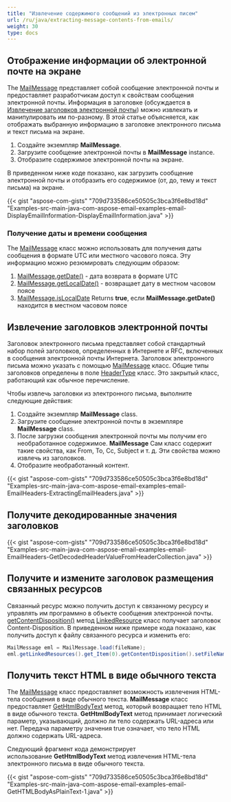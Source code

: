 ```yaml
---
title: "Извлечение содержимого сообщений из электронных писем"
url: /ru/java/extracting-message-contents-from-emails/
weight: 30
type: docs
---
```


## **Отображение информации об электронной почте на экране**

The [MailMessage](https://reference.aspose.com/email/java/com.aspose.email/mailmessage/#getDate()) представляет собой сообщение электронной почты и предоставляет разработчикам доступ к свойствам сообщения электронной почты. Информация в заголовке (обсуждается в [Извлечение заголовков электронной почты](#extracting-email-headers)) можно извлекать и манипулировать им по-разному. В этой статье объясняется, как отображать выбранную информацию в заголовке электронного письма и текст письма на экране.

1. Создайте экземпляр **MailMessage**.
2. Загрузите сообщение электронной почты в **MailMessage** instance.
3. Отобразите содержимое электронной почты на экране.

В приведенном ниже коде показано, как загрузить сообщение электронной почты и отобразить его содержимое (от, до, тему и текст письма) на экране.

{{< gist "aspose-com-gists" "709d733586ce50505c3bca3f6e8bd18d" "Examples-src-main-java-com-aspose-email-examples-email-DisplayEmailInformation-DisplayEmailInformation.java" >}}

### **Получение даты и времени сообщения**

The [MailMessage](https://reference.aspose.com/email/java/com.aspose.email/mailmessage/) класс можно использовать для получения даты сообщения в формате UTC или местного часового пояса. Эту информацию можно резюмировать следующим образом:

1. [MailMessage.getDate()](https://reference.aspose.com/email/java/com.aspose.email/mailmessage/#getDate--) - дата возврата в формате UTC
1. [MailMessage.getLocalDate()](https://reference.aspose.com/email/java/com.aspose.email/mailmessage/#getLocalDate--) - возвращает дату в местном часовом поясе
2. [MailMessage.isLocalDate](https://reference.aspose.com/email/java/com.aspose.email/mailmessage/#isLocalDate--) Returns **true**, если **MailMessage.getDate()** находится в местном часовом поясе

## **Извлечение заголовков электронной почты**

Заголовок электронного письма представляет собой стандартный набор полей заголовков, определенных в Интернете и RFC, включенных в сообщения электронной почты Интернета. Заголовок электронного письма можно указать с помощью [MailMessage](https://reference.aspose.com/email/java/com.aspose.email/mailmessage/) класс. Общие типы заголовков определены в поле [HeaderType](https://reference.aspose.com/email/java/com.aspose.email/headertype/) класс. Это закрытый класс, работающий как обычное перечисление.

Чтобы извлечь заголовки из электронного письма, выполните следующие действия:

1. Создайте экземпляр **MailMessage** class.
2. Загрузите сообщение электронной почты в экземпляре **MailMessage** class.
3. После загрузки сообщения электронной почты мы получим его необработанное содержимое. **MailMessage** Сам класс содержит такие свойства, как From, To, Cc, Subject и т. д. Эти свойства можно извлечь из заголовков.
4. Отобразите необработанный контент.

{{< gist "aspose-com-gists" "709d733586ce50505c3bca3f6e8bd18d" "Examples-src-main-java-com-aspose-email-examples-email-EmailHeaders-ExtractingEmailHeaders.java" >}}

## **Получите декодированные значения заголовков**

{{< gist "aspose-com-gists" "709d733586ce50505c3bca3f6e8bd18d" "Examples-src-main-java-com-aspose-email-examples-email-EmailHeaders-GetDecodedHeaderValueFromHeaderCollection.java" >}}

## **Получите и измените заголовок размещения связанных ресурсов**

Связанный ресурс можно получить доступ к связанному ресурсу и управлять им программно в объекте сообщения электронной почты. [getContentDisposition()](https://reference.aspose.com/email/java/com.aspose.email/linkedresource/#getContentDisposition--) метод [LinkedResource](https://reference.aspose.com/email/java/com.aspose.email/linkedresource/) класс получает заголовок Content-Disposition. В приведенном ниже примере кода показано, как получить доступ к файлу связанного ресурса и изменить его:

```java
MailMessage eml = MailMessage.load(fileName);
eml.getLinkedResources().get_Item(0).getContentDisposition().setFileName("changed.png");
```
## **Получить текст HTML в виде обычного текста**

The [MailMessage](https://reference.aspose.com/email/java/com.aspose.email/mailmessage/) класс предоставляет возможность извлечения HTML-тела сообщения в виде обычного текста. **MailMessage** класс предоставляет [GetHtmlBodyText](https://reference.aspose.com/email/java/com.aspose.email/mailmessage/#getHtmlBodyText-boolean-) метод, который возвращает тело HTML в виде обычного текста. **GetHtmlBodyText** метод принимает логический параметр, указывающий, должно ли тело содержать URL-адреса или нет. Передача параметру значения true означает, что тело HTML должно содержать URL-адреса.

Следующий фрагмент кода демонстрирует использование **GetHtmlBodyText** метод извлечения HTML-тела электронного письма в виде обычного текста.

{{< gist "aspose-com-gists" "709d733586ce50505c3bca3f6e8bd18d" "Examples-src-main-java-com-aspose-email-examples-email-GetHTMLBodyAsPlainText-1.java" >}}
